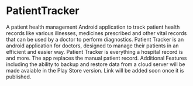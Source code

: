 # PatientTracker
A patient health management Android application to track patient health records like various illnesses, medicines prescribed and other vital records that can be used by a doctor to perform diagnostics. Patient Tracker  is an android  application for doctors,  designed to manage  their  patients in an efficient and easier way.  Patient Tracker  is everything a hospital record is and more. The app replaces the manual patient record.
Additional Features including the ability to backup and restore data from a cloud server will be made avaiable in the Play Store version. Link will be added soon once it is published.
